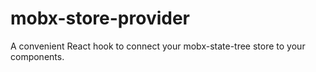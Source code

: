 # mobx-store-provider
A convenient React hook to connect your mobx-state-tree store to your components.
